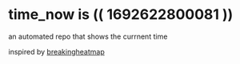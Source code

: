 # time_now is (( 1692622800081 ))

an automated repo that shows the currnent time

inspired by [breakingheatmap](https://github.com/breakingheatmap/breakingheatmap)